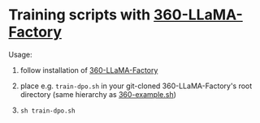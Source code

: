 # Training scripts with [360-LLaMA-Factory](https://github.com/Qihoo360/360-LLaMA-Factory)

Usage:

1. follow installation of [360-LLaMA-Factory](https://github.com/Qihoo360/360-LLaMA-Factory)

2. place e.g. `train-dpo.sh` in your git-cloned 360-LLaMA-Factory's root directory (same hierarchy as [360-example.sh](https://github.com/Qihoo360/360-LLaMA-Factory/blob/sp/360-example.sh))

3. `sh train-dpo.sh`
